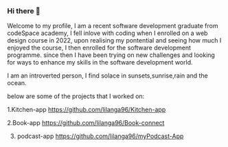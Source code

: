 ### Hi there 👋
Welcome to my profile, I am a recent software development graduate from codeSpace academy,  I fell inlove with coding when I enrolled on a web design course in 2022, upon realising my pontential and seeing how much I enjoyed the course, I then enrolled for the software development programme. since then I have been trying on new challenges and looking for ways to enhance my skills in the software development world. 

I am an introverted person, I find solace in sunsets,sunrise,rain and the ocean.

below are some of the projects that I worked on:


  1.Kitchen-app https://github.com/lilanga96/Kitchen-app 

 2.Book-app https://github.com/lilanga96/Book-connect

3. podcast-app https://github.com/lilanga96/myPodcast-App


                                               
                                                


<!--
**lilanga96/Lilanga96** is a ✨ _special_ ✨ repository because its `README.md` (this file) appears on your GitHub profile.

Here are some ideas to get you started:

- 🔭 I’m currently working on ...
- 🌱 I’m currently learning ...
- 👯 I’m looking to collaborate on ...
- 🤔 I’m looking for help with ...
- 💬 Ask me about ...
- 📫 How to reach me: ...
- 😄 Pronouns: ...
- ⚡ Fun fact: ...
-->
